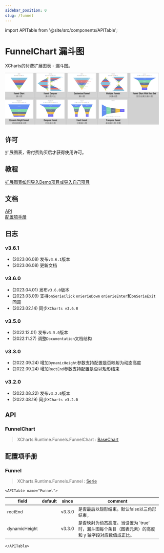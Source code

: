 ```yaml
---
sidebar_position: 0
slug: /funnel
---
```

import APITable from '@site/src/components/APITable';

# FunnelChart 漏斗图

XCharts的付费扩展图表 - 漏斗图。

![funnel](img/funnel.png)

## 许可

扩展图表，需付费购买后才获得使用许可。

## 教程

[扩展图表如何导入Demo项目或导入自己项目](https://github.com/XCharts-Team/XCharts-Demo)

## 文档

[API](#api)  
[配置项手册](#配置项手册)  

## 日志

### v3.6.1

* (2023.06.08) 发布`v3.6.1`版本
* (2023.06.08) 更新文档

### v3.6.0

* (2023.04.01) 发布`v3.6.0`版本
* (2023.03.09) 支持`onSerieClick` `onSerieDown` `onSerieEnter`和`onSerieExit`回调
* (2023.02.14) 同步`XCharts v3.6.0`

### v3.5.0

* (2022.12.01) 发布`v3.5.0`版本
* (2022.11.27) 调整`Documentation`文档结构

### v3.3.0

* (2022.09.24) 增加`DynamicHeight`参数支持配置是否映射为动态高度
* (2022.09.24) 增加`RectEnd`参数支持配置是否以矩形结束

### v3.2.0

* (2022.08.22) 发布`v3.2.0`版本
* (2022.08.19) 同步`XCharts v3.2.0`

## API

### FunnelChart

> XCharts.Runtime.Funnels.FunnelChart : [BaseChart](https://xcharts-team.github.io/docs/api#basechart)

## 配置项手册

### Funnel

> XCharts.Runtime.Funnels.Funnel : [Serie](https://xcharts-team.github.io/docs/configuration#serie)

```mdx-code-block
<APITable name="Funnel">
```


|field|default|since|comment|
|--|--|--|--|
|rectEnd||v3.3.0|是否最后以矩形结束。默认false以三角形结束。
|dynamicHeight||v3.3.0|是否映射为动态高度。当设置为 'true' 时，漏斗图每个条目（图表元素）的高度和 y 轴字段对应数值成正比。

```mdx-code-block
</APITable>
```

